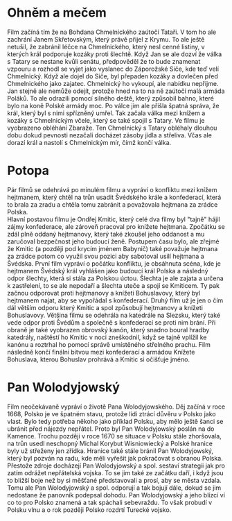# Ohněm a mečem

Film začíná tím že na Bohdana Chmelnického zaútočí Tataři. V tom ho ale zachrání Janem Skřetovským, který právě přijel z Krymu. To ale ještě netušil, že zabránil léčce na Chmelnického, který nesl cenné listiny, v kterých král podporuje kozáky proti šlechtě.
Když Jan se ale dozví že válka s Tatary se nestane kvůli senátu, předpověděl že to bude znamenat vzpouru a rozhodl se vyjet jako vyslanec do Záporožské Siče, kde teď velí Chmelnický. Když ale dojel do Siče, byl přepaden kozáky a dovlečen před Chmelnického jako zajatec. Chmelnický ho vykoupí, ale nabídku nepřijme. Jan stejně ale nemůže odejít, protože hned na to na ně zaútočí malá armáda Poláků. To ale odrazili pomocí silného deště, který způsobil bahno, které bylo na koně Polské armády moc.
Po válce jim ale přišla špatná správa, že král, který byl s nimi spřízněný umřel. Tak začala válka mezi knížem a kozáky s Chmelnickým včele, který se také spojil s Tatary.
Ve filmu je vyobrazeno obléhání Zbaraže. Ten Chmelnický s Tatary obléhaly dlouhou dobu dokud pevnosti nezačali docházet zásoby jídla a střeliva. Včas ale dorazí král a nastolí s Chmelnickým mír, čímž končí válka.

# Potopa

Pár filmů se odehrává po minulém filmu a vypráví o konfliktu mezi knížem hejtmanem, který chtěl na trůn usadit Švédského krále a konfederací, která to brala za zradu a chtěla tomu zabránit a považovala hejtmana za zrádce Polska.  
Hlavní postavou filmu je Ondřej Kmitic, který celé dva filmy byl "tajně" hájil zájmy konfederace, ale zároveň pracoval pro knížete hejtmana. Zpočátku se zdál plně oddaný hejtmanovy, který také zkoušel jeho oddanost a mu zaručoval bezpečnost jeho budoucí ženě. Postupem času bylo, ale zřejmé že Kmitic (a později pod krycím jménem Babynič) také považuje hejtmana za zrádce potom co využil svou pozici aby sabotoval usilí hejtmana a Švédska.
První film vypráví o počátku konfliktu, je obsáhnuta scéna, kde je hejtmanem Švédský král vyhlášen jako budoucí král Polska a následný odpor šlechty, která si stála za Polskou úctou. Šlechta je ale zajata a určena k zastřelení, to se ale nepodaří a šlechta uteče a spojí se Kmiticem. Ty pak začnou odporovat proti hejtmanovy a knížeti Bohuslavovy, který byl hejtmanem najat, aby se vypořádal s konfederací.
Druhý film už je jen o čím dál větším odporu který Kmitic a spol způsobují hejtmanovy a knížeti Bohuslavovy. Většina filmu se odehrála na katedrále na Slezsku, který také vede odpor proti Švédům a společně s konfederací se proti nim brání. Při obraně je také vyobrazen obrovský kanón, který snadno boural hradby katedrály, naštěstí ho Kmitic v noci zneškodnil, když se tajně vplížil ke kanónu a roztrhal ho pomocí správě umístěného střelného prachu.
Film následně končí finální bitvou mezi konfederací a armádou Knížete Bohuslava, kterou Bohuslav prohrává a Kmitic si očišťuje jméno.  

# Pan Wolodyjowský

Film neočekávaně vypráví o životě Pana Wolodyjowského. Děj začíná v roce 1668, Polsko je ve špatném stavu, protože lidi ztrácí důvěru v Polsko jako vlast. Bylo tedy potřeba někoho jako příklad Polsku, aby mělo ještě šanci se ubránit před nájezdy nepřátel. Proto byl Pan Wolodyjowský poslán na do Kamence.
Trochu později v roce 1670 se situace v Polsku stále zhoršovala, na trůn usedl neschopný Michal Korybut Wisniowiecký a Polské hranice byly už střeženy jen zřídka. Hranice také stále bránil Pan Wolodyjowský, který byl pozván na radu, kde měli vyřešit jak pokračovat s obranou Polska. Přestože zdroje docházejí Pan Wolodyjowský a spol. sestaví strategii jak pro zatím odrážet nepřátelská vojska.
To se jim také ze začátku daří, i když jsou to bližší boje než by si měšťané představovali a prosí, aby se města vzdala. Tomu ale Pan Wolodyjowský a spol. odporují a tak bojují dále, dokud se jim nedostane že panovník podepsal dohodu. Pan Wolodyjowský a jeho blízcí ví co to pro Polsko znamená a tak spáchali sebevraždu.
To však probudí v Polsku vlnu a o rok později Polsko rozdrtí Turecké vojsko.